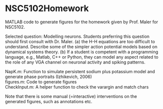 # NSC5102Homework

MATLAB code to generate figures for the homework given by Prof. Maler for NSC5102.

Selected question: Modelling neurons. Students preferring this question should first consult with Dr. Maler. (a) the H-H equations are too difficult to understand. Describe some of the simpler action potential models based on dynamical systems theory. (b) If a student is competent with a programming language, e.g., Matlab, C++ or Python, they can model any aspect related to the role of any VGA channel on neuronal activity and spiking patterns.

NapK.m: Function to simulate persistent sodium plus potassium model and generate phase portraits (Izhikevich, 2006) \
figures.m: Code to generate figures \
CheckInput.m: A helper function to check the varargin and match chars

Note that there is some manual (=interactive) interventions on the generated figures, such as annotations etc. 
